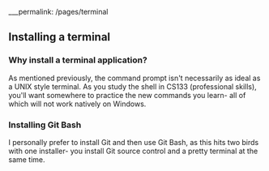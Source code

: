 ___permalink: /pages/terminal 

## Installing a terminal 

### Why install a terminal application?
As mentioned previously, the command prompt isn't necessarily as ideal as a UNIX style terminal. As you study the shell in CS133 (professional skills), you'll want somewhere to practice the new commands you learn- all of which will not work natively on Windows.

### Installing Git Bash
I personally prefer to install Git and then use Git Bash, as this hits two birds with one installer- you install Git source control and a pretty terminal at the same time.
